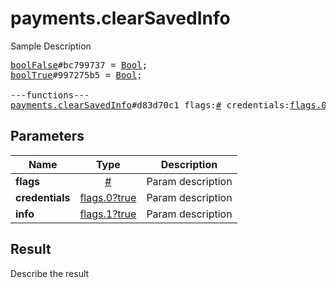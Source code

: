 # payments.clearSavedInfo

Sample Description

<pre>
<a href="../constructor/boolFalse">boolFalse</a>#bc799737 = <a href="../type/Bool.md">Bool</a>;
<a href="../constructor/boolTrue">boolTrue</a>#997275b5 = <a href="../type/Bool.md">Bool</a>;

---functions---
<a href="../method/payments.clearSavedInfo.md">payments.clearSavedInfo</a>#d83d70c1 flags:<a href="../type/#.md">#</a> credentials:<a href="../type/flags.0?true.md">flags.0?true</a> info:<a href="../type/flags.1?true.md">flags.1?true</a> = <a href="../type/Bool.md">Bool</a>;
</pre>

## Parameters

| Name | Type | Description |
|------|:----:|-------------|
| **flags** | [#](../type/#.md) | Param description |
| **credentials** | [flags.0?true](../type/flags.0?true.md) | Param description |
| **info** | [flags.1?true](../type/flags.1?true.md) | Param description |

## Result

Describe the result

